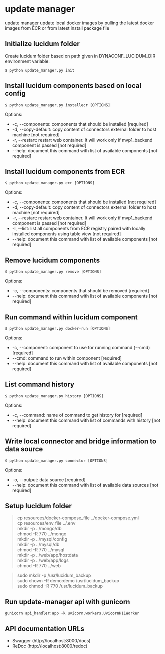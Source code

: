# update manager
update manager update local docker images by pulling the latest docker images from ECR or from latest install package file

## Initialize lucidum folder
Create lucidum folder based on path given in DYNACONF_LUCIDUM_DIR environment variable:
```shell script
$ python update_manager.py init
```

## Install lucidum components based on local config
```shell script
$ python update_manager.py installecr [OPTIONS]
```
Options:
- -c, --components: components that should be installed [required]
- -d, --copy-default: copy content of connectors external folder to host machine [not required]
- -r, --restart: restart web container. It will work only if mvp1_backend component is passed [not required]
- --help: document this command with list of available components [not required]

## Install lucidum components from ECR
```shell script
$ python update_manager.py ecr [OPTIONS]
```
Options:
- -c, --components: components that should be installed [not required]
- -d, --copy-default: copy content of connectors external folder to host machine [not required]
- -r, --restart: restart web container. It will work only if mvp1_backend component is passed [not required]
- -l, --list: list all components from ECR registry paired with locally installed components using table view [not required]
- --help: document this command with list of available components [not required]

## Remove lucidum components
```shell script
$ python update_manager.py remove [OPTIONS]
```
Options:
- -c, --components: components that should be removed [required]
- --help: document this command with list of available components [not required]

## Run command within lucidum component
```shell script
$ python update_manager.py docker-run [OPTIONS]
```
Options:
- -c, --component: component to use for running command (--cmd) [required]
- --cmd: command to run within component [required]
- --help: document this command with list of available components [not required]

## List command history
```shell script
$ python update_manager.py history [OPTIONS]
```
Options:
- -c, --command: name of command to get history for [required]
- --help: document this command with list of commands with history [not required]

## Write local connector and bridge information to data source
```shell script
$ python update_manager.py connector [OPTIONS]
```
Options:
- -o, --output: data source [required]
- --help: document this command with list of available data sources [not required]

## Setup lucidum folder 
> cp resources/docker-compose_file ../docker-compose.yml\
> cp resources/env_file ../.env\
> mkdir -p ../mongo/db\
> chmod -R 770 ../mongo\
> mkdir -p ../mysql/config\
> mkdir -p ../mysql/db\
> chmod -R 770 ../mysql\
> mkdir -p ../web/app/hostdata\
> mkdir -p ../web/app/logs\
> chmod -R 770 ../web

> sudo mkdir -p /usr/lucidum_backup\
> sudo chown -R demo:demo /usr/lucidum_backup\
> sudo chmod -R 770 /usr/lucidum_backup

## Run update-manager api with gunicorn
```shell
gunicorn api_handler:app -k uvicorn.workers.UvicornH11Worker
```

## API documentation URLs
* Swagger (http://localhost:8000/docs)
* ReDoc (http://localhost:8000/redoc)
